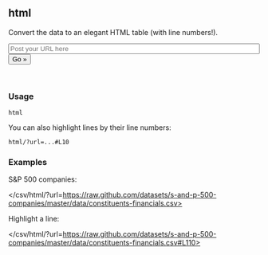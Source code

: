 ## html

Convert the data to an elegant HTML table (with line numbers!).

<form action="" method="GET" class="form">
  <input type="text" name="url" value="" placeholder="Post your URL here" style="width: 100%" />
  <button type="submit">Go &raquo;</button>
</form>
<br />

### Usage

    html

You can also highlight lines by their line numbers:

    html/?url=...#L10

### Examples

S&P 500 companies:

</csv/html/?url=https://raw.github.com/datasets/s-and-p-500-companies/master/data/constituents-financials.csv>

Highlight a line:

</csv/html/?url=https://raw.github.com/datasets/s-and-p-500-companies/master/data/constituents-financials.csv#L110>

